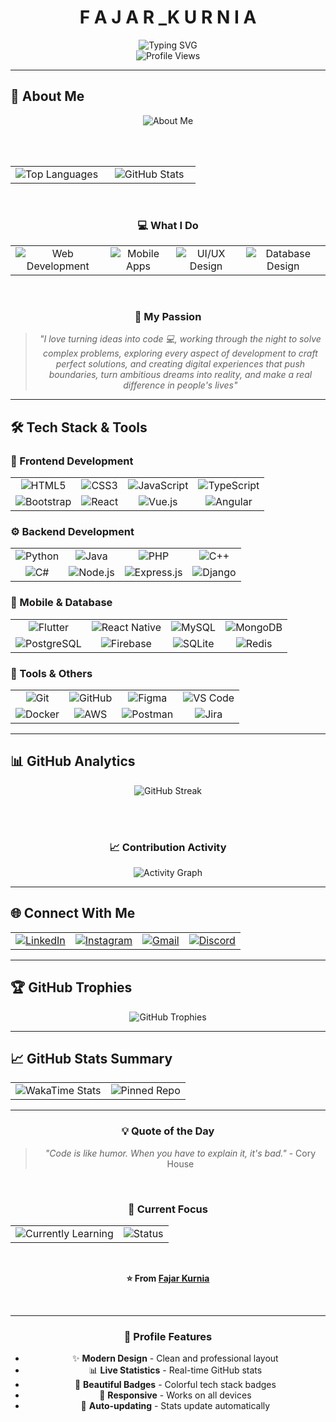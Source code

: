 <div align="center">

# **F   A   J   A   R   _K   U   R   N   I   A**

<img src="https://readme-typing-svg.demolab.com?font=Fira+Code&size=28&duration=3000&pause=1000&color=00D4FF&center=true&vCenter=true&width=600&lines=Full+Stack+Developer;Mobile+App+Developer;UI%2FUX+Enthusiast;Tech+Innovator;Digital+Creator" alt="Typing SVG" />

<br/>

<img src="https://komarev.com/ghpvc/?username=fajarkurnia0388&label=Profile%20views&color=00D4FF&style=for-the-badge" alt="Profile Views" />

</div>

---

## 🎯 **About Me**

<div align="center">

<img src="https://readme-typing-svg.demolab.com?font=Fira+Code&size=18&duration=2000&pause=1000&color=00D4FF&center=true&vCenter=true&width=500&lines=Passionate+Full+Stack+Developer;Creating+amazing+digital+experiences;Always+learning+new+technologies;Building+the+future+with+code" alt="About Me" />

<br/><br/>

<table>
  <tr>
    <td align="center" width="50%">
      <img src="https://github-readme-stats.vercel.app/api/top-langs/?username=fajarkurnia0388&layout=compact&theme=tokyonight&hide_border=true" alt="Top Languages" />
    </td>
    <td align="center" width="50%">
      <img src="https://github-readme-stats.vercel.app/api?username=fajarkurnia0388&show_icons=true&theme=tokyonight&hide_border=true&count_private=true" alt="GitHub Stats" />
    </td>
  </tr>
</table>

<br/>

### 💻 **What I Do**

<table>
  <tr>
    <td align="center">
      <img src="https://img.shields.io/badge/Web_Development-FF6B6B?style=for-the-badge&logo=html5&logoColor=white" alt="Web Development" />
    </td>
    <td align="center">
      <img src="https://img.shields.io/badge/Mobile_Apps-4ECDC4?style=for-the-badge&logo=flutter&logoColor=white" alt="Mobile Apps" />
    </td>
    <td align="center">
      <img src="https://img.shields.io/badge/UI%2FUX_Design-45B7D1?style=for-the-badge&logo=figma&logoColor=white" alt="UI/UX Design" />
    </td>
    <td align="center">
      <img src="https://img.shields.io/badge/Database_Design-96CEB4?style=for-the-badge&logo=mysql&logoColor=white" alt="Database Design" />
    </td>
  </tr>
</table>

<br/>

### 🎨 **My Passion**

> _"I love turning ideas into code 💻, working through the night to solve complex problems, exploring every aspect of development to craft perfect solutions, and creating digital experiences that push boundaries, turn ambitious dreams into reality, and make a real difference in people's lives"_

</div>

---

## 🛠️ **Tech Stack & Tools**

### **🎨 Frontend Development**

<table>
  <tr>
    <td align="center">
      <img src="https://img.shields.io/badge/HTML5-E34F26?style=for-the-badge&logo=html5&logoColor=white" alt="HTML5" />
    </td>
    <td align="center">
      <img src="https://img.shields.io/badge/CSS3-1572B6?style=for-the-badge&logo=css3&logoColor=white" alt="CSS3" />
    </td>
    <td align="center">
      <img src="https://img.shields.io/badge/JavaScript-F7DF1E?style=for-the-badge&logo=javascript&logoColor=black" alt="JavaScript" />
    </td>
    <td align="center">
      <img src="https://img.shields.io/badge/TypeScript-007ACC?style=for-the-badge&logo=typescript&logoColor=white" alt="TypeScript" />
    </td>
  </tr>
  <tr>
    <td align="center">
      <img src="https://img.shields.io/badge/Bootstrap-563D7C?style=for-the-badge&logo=bootstrap&logoColor=white" alt="Bootstrap" />
    </td>
    <td align="center">
      <img src="https://img.shields.io/badge/React-61DAFB?style=for-the-badge&logo=react&logoColor=black" alt="React" />
    </td>
    <td align="center">
      <img src="https://img.shields.io/badge/Vue.js-4FC08D?style=for-the-badge&logo=vue.js&logoColor=white" alt="Vue.js" />
    </td>
    <td align="center">
      <img src="https://img.shields.io/badge/Angular-DD0031?style=for-the-badge&logo=angular&logoColor=white" alt="Angular" />
    </td>
  </tr>
</table>

### **⚙️ Backend Development**

<table>
  <tr>
    <td align="center">
      <img src="https://img.shields.io/badge/Python-3776AB?style=for-the-badge&logo=python&logoColor=white" alt="Python" />
    </td>
    <td align="center">
      <img src="https://img.shields.io/badge/Java-ED8B00?style=for-the-badge&logo=openjdk&logoColor=white" alt="Java" />
    </td>
    <td align="center">
      <img src="https://img.shields.io/badge/PHP-777BB4?style=for-the-badge&logo=php&logoColor=white" alt="PHP" />
    </td>
    <td align="center">
      <img src="https://img.shields.io/badge/C++-00599C?style=for-the-badge&logo=c%2B%2B&logoColor=white" alt="C++" />
    </td>
  </tr>
  <tr>
    <td align="center">
      <img src="https://img.shields.io/badge/C%23-239120?style=for-the-badge&logo=c-sharp&logoColor=white" alt="C#" />
    </td>
    <td align="center">
      <img src="https://img.shields.io/badge/Node.js-339933?style=for-the-badge&logo=node.js&logoColor=white" alt="Node.js" />
    </td>
    <td align="center">
      <img src="https://img.shields.io/badge/Express.js-000000?style=for-the-badge&logo=express&logoColor=white" alt="Express.js" />
    </td>
    <td align="center">
      <img src="https://img.shields.io/badge/Django-092E20?style=for-the-badge&logo=django&logoColor=white" alt="Django" />
    </td>
  </tr>
</table>

### **📱 Mobile & Database**

<table>
  <tr>
    <td align="center">
      <img src="https://img.shields.io/badge/Flutter-02569B?style=for-the-badge&logo=flutter&logoColor=white" alt="Flutter" />
    </td>
    <td align="center">
      <img src="https://img.shields.io/badge/React_Native-61DAFB?style=for-the-badge&logo=react&logoColor=black" alt="React Native" />
    </td>
    <td align="center">
      <img src="https://img.shields.io/badge/MySQL-00000F?style=for-the-badge&logo=mysql&logoColor=white" alt="MySQL" />
    </td>
    <td align="center">
      <img src="https://img.shields.io/badge/MongoDB-4EA94B?style=for-the-badge&logo=mongodb&logoColor=white" alt="MongoDB" />
    </td>
  </tr>
  <tr>
    <td align="center">
      <img src="https://img.shields.io/badge/PostgreSQL-316192?style=for-the-badge&logo=postgresql&logoColor=white" alt="PostgreSQL" />
    </td>
    <td align="center">
      <img src="https://img.shields.io/badge/Firebase-FFCA28?style=for-the-badge&logo=firebase&logoColor=black" alt="Firebase" />
    </td>
    <td align="center">
      <img src="https://img.shields.io/badge/SQLite-003B57?style=for-the-badge&logo=sqlite&logoColor=white" alt="SQLite" />
    </td>
    <td align="center">
      <img src="https://img.shields.io/badge/Redis-DC382D?style=for-the-badge&logo=redis&logoColor=white" alt="Redis" />
    </td>
  </tr>
</table>

### **🔧 Tools & Others**

<table>
  <tr>
    <td align="center">
      <img src="https://img.shields.io/badge/Git-F05032?style=for-the-badge&logo=git&logoColor=white" alt="Git" />
    </td>
    <td align="center">
      <img src="https://img.shields.io/badge/GitHub-100000?style=for-the-badge&logo=github&logoColor=white" alt="GitHub" />
    </td>
    <td align="center">
      <img src="https://img.shields.io/badge/Figma-F24E1E?style=for-the-badge&logo=figma&logoColor=white" alt="Figma" />
    </td>
    <td align="center">
      <img src="https://img.shields.io/badge/VS_Code-007ACC?style=for-the-badge&logo=visual-studio-code&logoColor=white" alt="VS Code" />
    </td>
  </tr>
  <tr>
    <td align="center">
      <img src="https://img.shields.io/badge/Docker-2496ED?style=for-the-badge&logo=docker&logoColor=white" alt="Docker" />
    </td>
    <td align="center">
      <img src="https://img.shields.io/badge/AWS-232F3E?style=for-the-badge&logo=amazon-aws&logoColor=white" alt="AWS" />
    </td>
    <td align="center">
      <img src="https://img.shields.io/badge/Postman-FF6C37?style=for-the-badge&logo=postman&logoColor=white" alt="Postman" />
    </td>
    <td align="center">
      <img src="https://img.shields.io/badge/Jira-0052CC?style=for-the-badge&logo=jira&logoColor=white" alt="Jira" />
    </td>
  </tr>
</table>

---

## 📊 **GitHub Analytics**

<div align="center">

<img src="https://github-readme-streak-stats.herokuapp.com/?user=fajarkurnia0388&theme=tokyonight" alt="GitHub Streak" />

<br/><br/>

### 📈 **Contribution Activity**

<img src="https://github-readme-activity-graph.vercel.app/graph?username=fajarkurnia0388&theme=tokyonight&hide_border=true&bg_color=0D1117&color=58A6FF&line=58A6FF&point=58A6FF&area=true&hide_title=false" alt="Activity Graph" />

</div>

---

## 🌐 **Connect With Me**

<div align="center">

<table>
  <tr>
    <td align="center">
      <a href="https://linkedin.com/in/fajar-kurnia-it388">
        <img src="https://img.shields.io/badge/LinkedIn-0077B5?style=for-the-badge&logo=linkedin&logoColor=white" alt="LinkedIn" />
      </a>
    </td>
    <td align="center">
      <a href="https://instagram.com/fakur0388">
        <img src="https://img.shields.io/badge/Instagram-E4405F?style=for-the-badge&logo=instagram&logoColor=white" alt="Instagram" />
      </a>
    </td>
    <td align="center">
      <a href="mailto:fajarkurnia2903@gmail.com">
        <img src="https://img.shields.io/badge/Gmail-D14836?style=for-the-badge&logo=gmail&logoColor=white" alt="Gmail" />
      </a>
    </td>
    <td align="center">
      <a href="https://discord.gg/">
        <img src="https://img.shields.io/badge/Discord-7289DA?style=for-the-badge&logo=discord&logoColor=white" alt="Discord" />
      </a>
    </td>
  </tr>
</table>

</div>

---

## 🏆 **GitHub Trophies**

<div align="center">

<img src="https://github-profile-trophy.vercel.app/?username=fajarkurnia0388&theme=tokyonight&no-frame=true&no-bg=true&margin-w=4&row=1&column=7" alt="GitHub Trophies" />

</div>

---

## 📈 **GitHub Stats Summary**

<div align="center">

<table>
  <tr>
    <td align="center">
      <img src="https://github-readme-stats.vercel.app/api/wakatime?username=fajarkurnia0388&theme=tokyonight&hide_border=true&layout=compact" alt="WakaTime Stats" />
    </td>
    <td align="center">
      <img src="https://github-readme-stats.vercel.app/api/pin/?username=fajarkurnia0388&repo=fajarkurnia0388&theme=tokyonight&hide_border=true" alt="Pinned Repo" />
    </td>
  </tr>
</table>

</div>

---

<div align="center">

### 💡 **Quote of the Day**

> _"Code is like humor. When you have to explain it, it's bad."_ - Cory House

<br/>

### 🎯 **Current Focus**

<table>
  <tr>
    <td align="center">
      <img src="https://img.shields.io/badge/Currently_Learning-New_Technologies-FF6B6B?style=for-the-badge&logo=github&logoColor=white" alt="Currently Learning" />
    </td>
    <td align="center">
      <img src="https://img.shields.io/badge/Status-Available_for_Collaboration-4ECDC4?style=for-the-badge&logo=github&logoColor=white" alt="Status" />
    </td>
  </tr>
</table>

<br/>

**⭐ From [Fajar Kurnia](https://github.com/fajarkurnia0388)**

<br/>

---

### 🚀 **Profile Features**

- ✨ **Modern Design** - Clean and professional layout
- 📊 **Live Statistics** - Real-time GitHub stats
- 🎨 **Beautiful Badges** - Colorful tech stack badges
- 📱 **Responsive** - Works on all devices
- 🔄 **Auto-updating** - Stats update automatically

</div>
